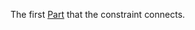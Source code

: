 The first [Part](https://developer.roblox.com/en-us/api-reference/class/BasePart) that the constraint connects.